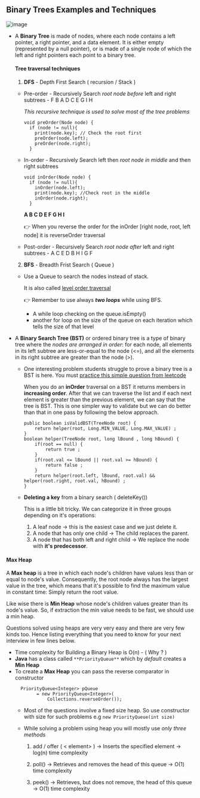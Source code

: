 ## Binary Trees Examples and Techniques

![image](https://github.com/sandipsahoo2k2/my/assets/5547869/82d56a1d-c180-4b6a-998f-7330ba0b6968)

* A **Binary Tree** is made of nodes, where each node contains a left pointer, a right pointer, and a data element.
It is either empty (represented by a null pointer), or is made of a single node of which
the left and right pointers each point to a binary tree.
  #### Tree traversal techniques
  
  1. **DFS** - Depth First Search ( recursion / Stack )
     
    * Pre-order - Recursively Search _root node before_ left and right subtrees - F B A D C E G I H

      _This recursive technique is used to solve most of the tree problems_
      ```
      void preOrder(Node node) {
        if (node != null){
          print(node.key); // Check the root first
          preOrder(node.left);
          preOrder(node.right);
        }
      ```
    * In-order - Recursively Search left then _root node in middle_ and then right subtrees
      ```
      void inOrder(Node node) {
        if (node != null){
          inOrder(node.left);
          print(node.key); //Check root in the middle
          inOrder(node.right);
        }
      ```
      **A B C D E F G H I**

      &#128073; When you reverse the order for the inOrder [right node, root, left node] it is reverseOrder traversal
    * Post-order - Recursively Search _root node after_ left and right subtrees - A C E D B H I G F
      
  2. **BFS** - Breadth Frist Search  ( Queue )
     
    * Use a Queue to search the nodes instead of stack.
      
      It is also called [level order traversal](https://youtu.be/0C8nLoIQvfA)
      
      &#128073; Remember to use always **_two loops_** while using BFS.
      - A while loop checking on the queue.isEmpty()
      - another for loop on the size of the queue on each iteration which tells the size of that level

* A **Binary Search Tree (BST)** or ordered binary tree is a type of binary tree where the _nodes are arranged
in order_: for each node, all elements in its left subtree are less-or-equal to the node (<=), 
and all the elements in its right subtree are greater than the node (>).

  - One interesting problem students struggle to prove a binary tree is a BST is here. You must [practice this simple question from leetcode](https://leetcode.com/problems/validate-binary-search-tree/description/)
    
    When you do an **inOrder** traversal on a BST it returns members in **increasing order**. After that we can traverse the list      and if  each next element is greater than the previous element, we can say that the tree is BST. This is one simpler way to        validate but we can do better than that in one pass by following the below approach. 
    
    ```
    public boolean isValidBST(TreeNode root) {
        return helper(root, Long.MIN_VALUE, Long.MAX_VALUE) ;
    }
    boolean helper(TreeNode root, long lBound , long hBound) {
        if(root == null) {
            return true ;
        }
        if(root.val <= lBound || root.val >= hBound) {
            return false ;
        }
        return helper(root.left, lBound, root.val) && helper(root.right, root.val, hBound) ;
    }
    ```
    
  - **Deleting a key** from a binary search ( deleteKey())
    
    This is a little bit tricky. We can categorize it in three groups depending on it's operations:
    
      1. A leaf node -> this is the easiest case and we just delete it.
      2. A node that has only one child -> The child replaces the parent.
      3. A node that has both left and right child ->
         We replace the node with **it's predecessor**.
        
#### Max Heap
A **Max heap** is a tree in which each node's children have values less than or equal to node's value.
Consequently, the root node always has the largest value in the tree, which means that it's possible to find
the maximum value in constant time: Simply return the root value.

  Like wise there is **Min Heap** whose node's children values greater than its node's value. So, if extraction the min value needs to be fast, we should use a min heap.
  
  Questions solved using heaps are very very easy and there are very few kinds too. Hence listing everything that you need to know for your next interview in few lines below.
  
  * Time complexity for Building a Binary Heap is O(n) - ( Why ? ) 
  * **Java** has a class called `**PriorityQueue**` which by _default_ creates a **Min Heap**
  * To create a **Max Heap** you can pass the reverse comparator in constructor
    ```
      PriorityQueue<Integer> pQueue
            = new PriorityQueue<Integer>(
                Collections.reverseOrder());
    ```
    * Most of the questions involve a fixed size heap.
      So use constructor with size for such problems e.g `new PriorityQueue(int size)`
    * While solving a problem using heap you will mostly use _only three methods_

      1. add / offer ( < element> ) -> Inserts the specified element -> log(n) time complexity

      2. poll() -> Retrieves and removes the head of this queue -> O(1) time complexity

      3. peek() -> Retrieves, but does not remove, the head of this queue -> O(1) time complexity
      
